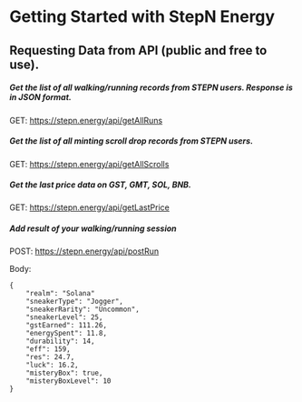 # Getting Started with StepN Energy

## Requesting Data from API (public and free to use).

##### Get the list of all walking/running records from STEPN users. Response is in JSON format.

GET: https://stepn.energy/api/getAllRuns

##### Get the list of all minting scroll drop records from STEPN users.

GET: https://stepn.energy/api/getAllScrolls

##### Get the last price data on GST, GMT, SOL, BNB.

GET: https://stepn.energy/api/getLastPrice

##### Add result of your walking/running session

POST: https://stepn.energy/api/postRun

Body: 

```
{
    "realm": "Solana"
    "sneakerType": "Jogger",
    "sneakerRarity": "Uncommon",
    "sneakerLevel": 25,
    "gstEarned": 111.26,
    "energySpent": 11.8,
    "durability": 14,
    "eff": 159,
    "res": 24.7,
    "luck": 16.2,
    "misteryBox": true,
    "misteryBoxLevel": 10
}

```